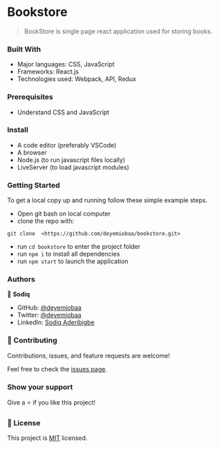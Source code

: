 # Bookstore
> BookStore is single page react application used for storing books.

### Built With

- Major languages:  CSS, JavaScript
- Frameworks: React.js
- Technologies used: Webpack, API, Redux


### Prerequisites

- Understand CSS and JavaScript

### Install

- A code editor (preferably VSCode)
- A browser
- Node.js (to run javascript files locally)
- LiveServer (to load javascript modules)

### Getting Started

To get a local copy up and running follow these simple example steps.
- Open git bash on local computer
- clone the repo with: 
```
git clone  <https://github.com/deyemiobaa/bookstore.git>
```
- run ```cd bookstore``` to enter the project folder
- run ```npm i``` to install all dependencies
- run ```npm start``` to launch the application

### Authors

👤 **Sodiq**

- GitHub: [@deyemiobaa](https://github.com/deyemiobaa)
- Twitter: [@deyemiobaa](https://twitter.com/deyemiobaa)
- LinkedIn: [Sodiq Aderibigbe](https://linkedin.com/in/sodiqa)

### 🤝 Contributing

Contributions, issues, and feature requests are welcome!

Feel free to check the [issues page](https://github.com/deyemiobaa/bookstore/issues).


### Show your support

Give a ⭐️ if you like this project!

### 📝 License

This project is [MIT](LICENSE) licensed.
